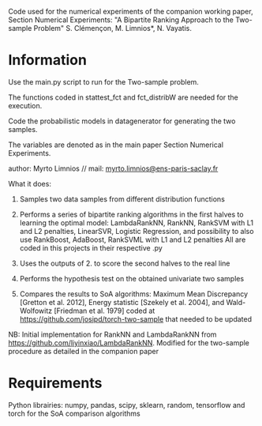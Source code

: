 

Code used for the numerical experiments of the companion working paper, Section Numerical Experiments:
   "A Bipartite Ranking Approach to the Two-sample Problem" S. Clémençon, M. Limnios*, N. Vayatis.
   
# Information

Use the main.py script to run for the Two-sample problem.

The functions coded in stattest_fct and fct_distribW are needed for the execution.

Code the probabilistic models in datagenerator for generating the two samples.

The variables are denoted as in the main paper Section Numerical Experiments.

author: Myrto Limnios // mail: myrto.limnios@ens-paris-saclay.fr

What it does:
1. Samples two data samples from different distribution functions
2. Performs a series of bipartite ranking algorithms in the first halves to learning the optimal model:
               LambdaRankNN, RankNN, RankSVM with L1 and L2 penalties, LinearSVR, Logistic Regression,
               and possibility to also use RankBoost, AdaBoost, RankSVML with L1 and L2 penalties
               All are coded in this projects in their respective .py

 3. Uses the outputs of 2. to score the second halves to the real line
 4. Performs the hypothesis test on the obtained univariate two samples
 5. Compares the results to SoA algorithms: Maximum Mean Discrepancy [Gretton et al. 2012],
               Energy statistic [Szekely et al. 2004], and Wald-Wolfowitz [Friedman et al. 1979] coded at
               https://github.com/josipd/torch-two-sample that needed to be updated

 NB: Initial implementation for RankNN and LambdaRankNN from https://github.com/liyinxiao/LambdaRankNN. Modified for
       the two-sample procedure as detailed in the companion paper


# Requirements

Python librairies: numpy, pandas, scipy, sklearn, random, tensorflow and torch for the SoA comparison algorithms
